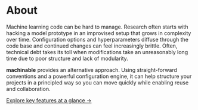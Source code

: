 # About

Machine learning code can be hard to manage. Research often starts with hacking a model prototype in an improvised setup that grows in complexity over time. Configuration options and hyperparameters diffuse through the code base and continued changes can feel increasingly brittle. Often, technical debt takes its toll when modifications take an unreasonably long time due to poor structure and lack of modularity.

**machinable** provides an alternative approach. Using straight-forward conventions and a powerful configuration engine, it can help structure your projects in a principled way so you can move quickly while enabling reuse and collaboration.

[Explore key features at a glance →](./at-glance.md)